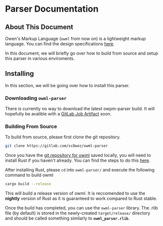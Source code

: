 # Parser Documentation

## About This Document

Owen's Markup Language (`owml` from now on) is a lightweight markup language. You can find the design specifications [here](language-spec.md).

In this document, we will briefly go over how to build from source and setup this parser in various enviroments.

## Installing

In this section, we will be going over how to install this parser.

### Downloading `owml-parser`

There is currently no way to download the latest owpm-parser build. It will hopefully be avalible with a [GitLab Job Artifact](https://docs.gitlab.com/ee/user/project/pipelines/job_artifacts.html) soon.

### Building From Source

To build from source, please first clone the git repository.

```bash
git clone https://gitlab.com/scOwez/owml-parser
```

Once you have the [git repository for owml](https://gitlab.com/scOwez/owml-parser/) saved locally, you will need to install Rust if you haven't already. You can find the steps to do this [here](https://www.rust-lang.org/tools/install/).

After installing Rust, please `cd` into `owml-parser/` and execute the following command to build owml

```bash
cargo build --release
```

This will build a release version of owml. It is reccomended to use the **nightly** version of Rust as it is guaranteed to work compared to Rust stable.

Once the build has completed, you can use the `owml-parser` library. The .rlib file (by default) is stored in the newly-created `target/release/` directory and should be called something similarly to **`owml_parser.rlib`**.
